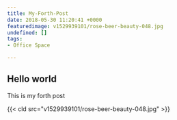 ```yaml
---
title: My-Forth-Post
date: 2018-05-30 11:20:41 +0000
featuredimage: v1529939101/rose-beer-beauty-048.jpg
undefined: []
tags:
- Office Space

---
```

## Hello world

This is my forth post

{{< cld src="v1529939101/rose-beer-beauty-048.jpg" >}}
